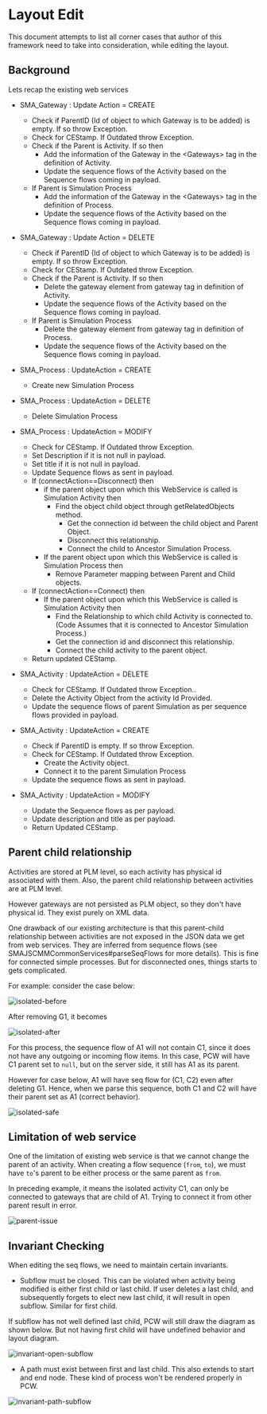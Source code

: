 # Layout Edit
This document attempts to list all corner cases that author of this framework need to take into consideration, while editing the layout.

## Background
Lets recap the existing web services

* SMA_Gateway : Update Action = CREATE
    * Check if ParentID (Id of object to which Gateway is to be added) is empty. If so throw Exception.
    * Check for CEStamp. If Outdated throw Exception.
    * Check if the Parent is Activity. If so then
        * Add the information of the Gateway in the &lt;Gateways&gt; tag in the definition of Activity.
        * Update the sequence flows of the Activity based on the Sequence flows coming in payload.
    * If Parent is Simulation Process
        * Add the information of the Gateway in the &lt;Gateways&gt; tag in the definition of Process.
        * Update the sequence flows of the Activity based on the Sequence flows coming in payload.
    
* SMA_Gateway : Update Action = DELETE
    * Check if ParentID (Id of object to which Gateway is to be added) is empty. If so throw Exception.
    * Check for CEStamp. If Outdated throw Exception.
    * Check if the Parent is Activity. If so then
        * Delete the gateway element from gateway tag in definition of Activity.
        * Update the sequence flows of the Activity based on the Sequence flows coming in payload.
    * If Parent is Simulation Process
        * Delete the gateway element from gateway tag in definition of Process.
        * Update the sequence flows of the Activity based on the Sequence flows coming in payload.

* SMA_Process : UpdateAction = CREATE
    * Create new Simulation Process

* SMA_Process : UpdateAction = DELETE
    * Delete Simulation Process


* SMA_Process : UpdateAction = MODIFY
    * Check for CEStamp. If Outdated throw Exception.
    * Set Description if it is not null in payload.
    * Set title if it is not null in payload.
    * Update Sequence flows as sent in payload.
    * If (connectAction==Disconnect) then
        * if the parent object upon which this WebService is called is Simulation Activity then
            * Find the object child object through getRelatedObjects method.
                * Get the connection id between the child object and Parent Object.
                * Disconnect this relationship.
                * Connect the child to Ancestor Simulation Process.
        * If the parent object upon which this WebService is called is Simulation Process then
            * Remove Parameter mapping between Parent and Child objects.
    * If (connectAction==Connect) then
        * If the parent object upon which this WebService is called is Simulation Activity then
            * Find the Relationship to which child Activity is connected to. (Code Assumes that it is connected to Ancestor Simulation Process.)
            * Get the connection id and disconnect this relationship.
            * Connect the child activity to the parent object.
    * Return updated CEStamp.

* SMA_Activity : UpdateAction = DELETE
    * Check for CEStamp. If Outdated throw Exception..
    * Delete the Activity Object from the activity Id Provided.
    * Update the sequence flows of parent Simulation as per sequence flows provided in payload. 


* SMA_Activity : UpdateAction = CREATE
    * Check if ParentID is empty. If so throw Exception.
    * Check for CEStamp. If Outdated throw Exception.
        * Create the Activity object.
        * Connect it to the parent Simulation Process
    * Update the sequence flows as sent in payload.


* SMA_Activity : UpdateAction = MODIFY
    * Update the Sequence flows as per payload.
    * Update description and title as per payload.
    * Return Updated CEStamp.


## Parent child relationship

Activities are stored at PLM level, so each activity has physical id associated with them. Also, the parent child relationship between activities are at PLM level. 

However gateways are not persisted as PLM object, so they don't have physical id. They exist purely on XML data.

One drawback of our existing architecture is that this parent-child relationship between activities are not exposed in the JSON data we get from web services. They are inferred from sequence flows (see SMAJSCMMCommonServices#parseSeqFlows for more details). This is fine for connected simple processes. But for disconnected ones, things starts to gets complicated.


For example: consider the case below:

![isolated-before]

After removing G1, it becomes

![isolated-after]

For this process, the sequence flow of A1 will not contain C1, since it does not have any outgoing or incoming flow items. In this case, PCW will have C1 parent set to `null`, but on the server side, it still has A1 as its parent.

However for case below, A1 will have seq flow for (C1, C2) even after deleting G1. Hence, when we parse this sequence, both C1 and C2 will have their parent set as A1 (correct behavior).

![isolated-safe]


## Limitation of web service

One of the limitation of existing web service is that we cannot change the parent of an activity. When creating a flow sequence (`from`, `to`), we must have `to`'s parent to be either process or the same parent as `from`.  

In preceding example, it means the isolated activity C1, can only be connected to gateways that are child of A1. Trying to connect it from other parent result in error.

![parent-issue]


## Invariant Checking

When editing the seq flows, we need to maintain certain invariants. 

* Subflow must be closed. This can be violated when activity being modified is either first child or last child. If user deletes a last child, and subsequently forgets to elect new last child, it will result in open subflow. Similar for first child.

If subflow has not well defined last child, PCW will still draw the diagram as shown below. But not having first child will have undefined behavior and layout diagram.

![invariant-open-subflow]

* A path must exist between first and last child. This also extends to start and end node. These kind of process won't be rendered properly in PCW.

![invariant-path-subflow]


<!-- Figures -->
[isolated-before]: f1.png
[isolated-after]: f2.png
[isolated-safe]: f3.png
[parent-issue]: f4.png
[invariant-open-subflow]: f5.png
[invariant-path-subflow]: f6.png
